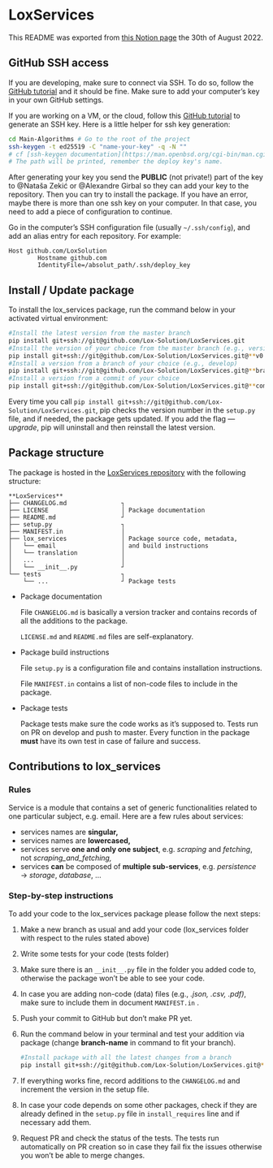 # LoxServices
This README was exported from [this Notion page](https://www.notion.so/loxsolution/Python-private-packages-eeb51ca4b8bd471991c9d7ea01d68b50) the 30th of August 2022.
## GitHub SSH access

If you are developing, make sure to connect via SSH. To do so, follow the [GitHub tutorial](https://docs.github.com/en/authentication/connecting-to-github-with-ssh/generating-a-new-ssh-key-and-adding-it-to-the-ssh-agent) and it should be fine. Make sure to add your computer’s key in your own GitHub settings.

If you are working on a VM, or the cloud, follow this [GitHub tutorial](https://docs.github.com/en/authentication/connecting-to-github-with-ssh/generating-a-new-ssh-key-and-adding-it-to-the-ssh-agent#generating-a-new-ssh-key) to generate an SSH key. Here is a little helper for ssh key generation: 

```bash
cd Main-Algorithms # Go to the root of the project
ssh-keygen -t ed25519 -C "name-your-key" -q -N ""
# cf [ssh-keygen documentation](https://man.openbsd.org/cgi-bin/man.cgi/OpenBSD-current/man1/ssh-keygen.1?query=ssh-keygen&sec=1) for more details
# The path will be printed, remember the deploy key's name.
```

After generating your key you send the **PUBLIC** (not private!) part of the key to @Nataša Zekić or @Alexandre Girbal so they can add your key to the repository. Then you can try to install the package. If you have an error, maybe there is more than one ssh key on your computer. In that case, you need to add a piece of configuration to continue.

Go in the computer’s SSH configuration file (usually `~/.ssh/config`), and add an alias entry for each repository. For example:

```
Host github.com/LoxSolution
        Hostname github.com
        IdentityFile=/absolut_path/.ssh/deploy_key
```

## Install / Update package

To install the lox_services package, run the command below in your activated virtual environment:

```bash
#Install the latest version from the master branch
pip install git+ssh://git@github.com/Lox-Solution/LoxServices.git
#Install the version of your choice from the master branch (e.g., version 0.0.5)
pip install git+ssh://git@github.com/Lox-Solution/LoxServices.git@**v0.0.5**
#Install a version from a branch of your choice (e.g., develop)
pip install git+ssh://git@github.com/Lox-Solution/LoxServices.git@**branch-name**
#Install a version from a commit of your choice
pip install git+ssh://git@github.com/Lox-Solution/LoxServices.git@**commit-hash**
```

Every time you call `pip install git+ssh://git@github.com/Lox-Solution/LoxServices.git`, pip checks the version number in the `setup.py` file, and if needed, the package gets updated. If you add the flag *—upgrade*, pip will uninstall and then reinstall the latest version.

## Package structure

The package is hosted in the [LoxServices repository](https://github.com/Lox-Solution/LoxServices) with the following structure:

```markup
**LoxServices**
├── CHANGELOG.md               ┐
├── LICENSE                    │ Package documentation
├── README.md                  ┘
├── setup.py                   ┐ 
├── MANIFEST.in                │
├── lox_services               │ Package source code, metadata,
│   └── email                  │ and build instructions 
│   └── translation            │
│   ...                        │
│   └── __init__.py            ┘
└── tests                      ┐
    └── ...                    ┘ Package tests
```

- Package documentation
    
    File `CHANGELOG.md` is basically a version tracker and contains records of all the additions to the package.
    
    `LICENSE.md` and `README.md` files are self-explanatory.
    
- Package build instructions
    
    File `setup.py` is a configuration file and contains installation instructions.
    
    File `MANIFEST.in` contains a list of non-code files to include in the package.
    
- Package tests
    
    Package tests make sure the code works as it’s supposed to. Tests run on PR on develop and push to master. Every function in the package **must** have its own test in case of failure and success.
    

## Contributions to lox_services

### Rules

Service is a module that contains a set of generic functionalities related to one particular subject, e.g. email. Here are a few rules about services:

- services names are **singular,**
- services names are **lowercased,**
- services serve **one and only one subject**, e.g. *scraping* and *fetching*, not *scraping_and_fetching,*
- services **can** be composed of **multiple sub-services**, e.g. *persistence* → *storage*, *database*, …

### Step-by-step instructions

To add your code to the lox_services package please follow the next steps:

1. Make a new branch as usual and add your code (lox_services folder with respect to the rules stated above)
2. Write some tests for your code (tests folder)
3. Make sure there is an `__init__.py` file in the folder you added code to, otherwise the package won’t be able to see your code.
4. In case you are adding non-code (data) files (e.g., *.json, .csv, .pdf)*, make sure to include them in document `MANIFEST.in` .
5. Push your commit to GitHub but don’t make PR yet.
6. Run the command below in your terminal and test your addition via package (change **branch-name** in command to fit your branch).
    
    ```bash
    #Install package with all the latest changes from a branch
    pip install git+ssh://git@github.com/Lox-Solution/LoxServices.git@**branch-name** --upgrade
    ```
    
7. If everything works fine, record additions to the `CHANGELOG.md` and increment the version in the setup file. 
8. In case your code depends on some other packages, check if they are already defined in the `setup.py` file in `install_requires` line and if necessary add them.
9. Request PR and check the status of the tests. The tests run automatically on PR creation so in case they fail fix the issues otherwise you won’t be able to merge changes.
